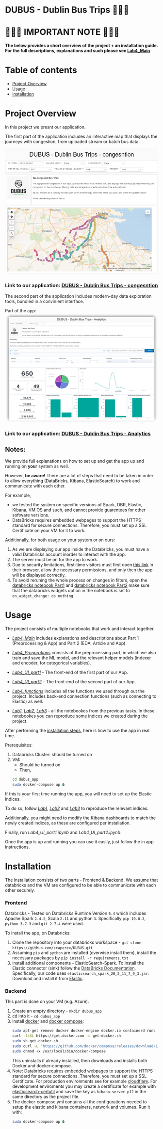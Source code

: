 # DUBUS - Dublin Bus Trips :bus::bus::bus:



# :loudspeaker::loudspeaker::loudspeaker: IMPORTANT NOTE :loudspeaker::loudspeaker::loudspeaker:

**The below provides a short overview of the project + an installation guide. 
For the full descriptions, explanations and such please see [Lab4_Main](./Lab4_Main.html)**





Table of contents
=================

<!--ts-->
  * [Project Overview](#project-overview)
  * [Usage](#usage)
  * [Installation](#installation)
  
<!--te-->


Project Overview
================

In this project we presnt our application.

The first part of the application includes an interactive map that displays the journeys with congestion, from uploaded stream or batch bus data.

![App Preview1](./App1.jpeg)

### Link to our application: [DUBUS - Dublin Bus Trips - congesntion](https://eastus.azuredatabricks.net/?o=6694791539123117#notebook/1325942436209506/dashboard/1325942436209514/present)

The second part of the application includes modern-day data exploration tools, bundled in a convinient interface.

Part of the app:
![App Preview2](./App2.png)


### Link to our application: [DUBUS - Dublin Bus Trips - Analytics](https://eastus.azuredatabricks.net/?o=6694791539123117#notebook/2483473424244723/dashboard/1109751670127317/present)

## Notes:
We provide full explanations on how to set up and get the app up and running on **your** system as well.

However, **be aware!** There are a lot of steps that need to be taken in order to allow everything (DataBricks, Kibana, ElasticSearch) to work and communicate with each other.

For example, 
- we tested the system on specific versions of Spark, DBR, Elastic, Kibana, VM OS and such, and cannot provide guarentees for other software versions.
- DataBricks requires embedded webpages to support the HTTPS standard for secure connections. Therefore, you must set up a SSL Certificate on your VM for it to work.

Additionally, for both usage on your system or on ours:

1. As we are displaying our app inside the Databricks, you must have a valid Databricks account inorder to interact with the app. 
2. The server must be on for the app to work.
3. Due to security limitations, first-time visitors must first open [this link](https://da2020w-0001.eastus.cloudapp.azure.com:5601) in their browser, allow the necessary permissions, and only then the app will be displayed correctly.
4. To avoid reruning the whole process on changes in filters, open the [databricks notebook Part1](https://eastus.azuredatabricks.net/?o=6694791539123117#notebook/1325942436209506/command/2483473424243540) and [databricks notebook Part2](https://eastus.azuredatabricks.net/?o=6694791539123117#notebook/2483473424244723/command/1109751670127311)  make sure that the databricks widgets option in the notebook is set to `on_widget_change: do nothing`


Usage 
=====

The project consists of multiple notebooks that work and interact together.

- *[Lab4_Main](./Lab4_Main.ipynb)*  includes explanations and descriptions about Part 1 (Preprocessing & App) and Part 2 (EDA, Article and App).

- *[Lab4_Preparations](./Lab4_Preparations.ipynb)* consists of the preprocessing part, in which we also train and save the ML model, and the relevant helper models (indexer and encoder, for categorical variables).

- *[Lab4_UI_part1](./Lab4_UI_part1.ipynb)* - The front-end of the first part of our App.

- *[Lab4_UI_part2](./Lab4_UI_part2.ipynb)* - The front-end of the second part of our App.

- *[Lab4_functions](./Lab4_functions.ipynb)* includes all the functions we used through out the project. Includes back-end connection functions (such as connecting to Elastic) as well. 

- *[Lab1](./Lab1.ipynb)*, *[Lab2](./Lab2.ipynb)*, *[Lab3](./Lab3.ipynb)* - all the notebookes from the previous tasks. In these notebookes you can reproduce some indices we created during the project. 


After performing the [installation steps](#installation), here is how to use the app in real time.

Prerequisites:
1. Databricks Cluster: should be turned on
2. VM:
   - Should be turned on
   - Then, 
   ```bash
   cd dubus_app
   sudo docker-compose up &
   ```
   
If this is your first time running the app, you will need to set up the Elastic indices. 

To do so, follow *[Lab1](./Lab1.ipynb)*, *[Lab2](./Lab2.ipynb)* and *[Lab3](./Lab3.ipynb)* to reproduce the relevant indices. 

Additionally, you might need to modify the Kibana dashboards to match the newly created indices, as these are configured per installation. 

Finally, run *Lab4_UI_part1.ipynb* and *Lab4_UI_part2.ipynb*.


Once the app is up and running you can use it easily, just follow the in app instructions.



Installation
============

The installation consists of two parts - Frontend & Backend.
We assume that databricks and the VM are configured to be able to communicate with each other securely.

### Frontend

Databricks - Tested on Databricks Runtime Version `6.4` which includes Apache Spark `2.4.5`, Scala `2.11` and python `3`. Specifically `pip 19.0.3`, `python 3.7.3` and `git 2.7.4` were used.

To install the app, on Databricks:
1. Clone the repository into your databricks workspace - `git clone https://github.com/scaperex/DUBUS.git` 
2. Assuming `pip` and `python` are installed (overwise install them), install the necessary packages by `pip install -r requirements.txt`
3. Install additional components - ElasticSearch-Spark. To install the Elastic connector (sink) follow the [DataBricks Documentation](https://docs.databricks.com/libraries/cluster-libraries.html). Specifically, our code uses `elasticsearch_spark_20_2_11_7_9_3.jar`. Download and install it from [Elastic](https://www.elastic.co/guide/en/elasticsearch/hadoop/current/install.html).



### Backend
This part is done on your VM (e.g. Azure).

1. Create an empty directory - `mkdir dubus_app`
2. cd into it - `cd dubus_app`
3. Install [docker](https://www.docker.com/) and [docker compose](https://docs.docker.com/compose/):
   ```bash
   sudo apt-get remove docker docker-engine docker.io containerd runc
   curl -fsSL https://get.docker.com -o get-docker.sh
   sudo sh get-docker.sh
   sudo curl -L "https://github.com/docker/compose/releases/download/1.27.4/docker-compose-$(uname -s)-$(uname -m)" -o /usr/local/bin/docker-compose
   sudo chmod +x /usr/local/bin/docker-compose
   ```
   This uninstalls if already installed, then downloads and installs both Docker and docker-compose.
4. Note: Databricks requires embedded webpages to support the HTTPS standard for secure connections. Therefore, you must set up a SSL Certificate. For production environments see for example [cloudflare](https://www.cloudflare.com/ssl/). For development enviroments you may create a certificate for example with [elasticsearch-certutil](https://www.elastic.co/guide/en/elasticsearch/reference/7.10/certutil.html) and save the key as `kibana-server.p12` in the same directory as the project file. 
5. The docker-compose.yml contains all the configurations needed to setup the elastic and kibana containers, network and volumes. Run it with:
   ```bash
   sudo docker-compose up &
   ```
